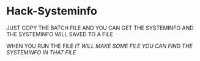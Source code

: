 # Hack-Systeminfo
JUST COPY THE BATCH FILE AND YOU CAN GET THE SYSTEMINFO
AND THE SYSTEMINFO WILL SAVED TO A FILE 

WHEN YOU RUN THE FILE *IT WILL MAKE SOME FILE 
YOU CAN FIND THE SYSTEMINFO IN THAT FILE*

